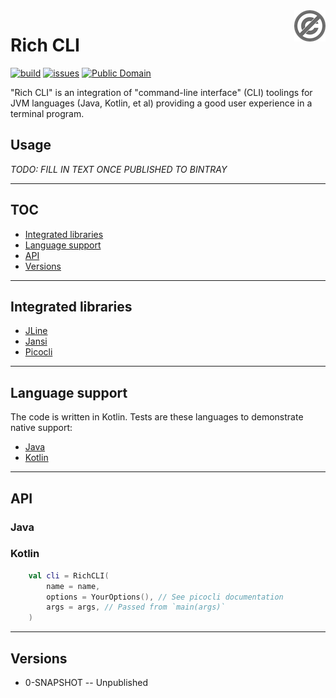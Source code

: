 <a href="./LICENSE.md">
<img src="./images/public-domain.png" alt="Public Domain"
align="right"/>
</a>

# Rich CLI

[![build](https://github.com/binkley/rich-cli/workflows/build/badge.svg)](https://github.com/binkley/rich-cli/actions)
[![issues](https://img.shields.io/github/issues/binkley/rich-cli.svg)](https://github.com/binkley/rich-cli/issues/)
[![Public Domain](https://img.shields.io/badge/license-Public%20Domain-blue.svg)](http://unlicense.org/)

"Rich CLI" is an integration of "command-line interface" (CLI) toolings for
JVM languages (Java, Kotlin, et al) providing a good user experience in a
terminal program.

## Usage

*TODO: FILL IN TEXT ONCE PUBLISHED TO BINTRAY*

---

## TOC

* [Integrated libraries](#integrated-libraries)
* [Language support](#language-support)
* [API](#api)
* [Versions](#versions)

---

## Integrated libraries

- [JLine](https://github.com/jline/jline3)
- [Jansi](https://github.com/fusesource/jansi)
- [Picocli](https://github.com/remkop/picocli)

---

## Language support

The code is written in Kotlin.  Tests are these languages to demonstrate 
native support:

- [Java](./src/test/java/hm/binkley/cli/JavaMainTest.java)
- [Kotlin](./src/test/kotlin/hm/binkley/cli/KotlinMainTest.kt)

---

## API

### Java

### Kotlin

```kotlin
    val cli = RichCLI(
        name = name,
        options = YourOptions(), // See picocli documentation
        args = args, // Passed from `main(args)`
    )
```

---

## Versions

* 0-SNAPSHOT -- Unpublished
